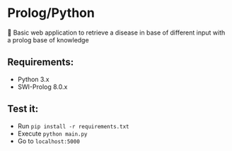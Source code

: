 # Prolog/Python 
:hospital: Basic web application to retrieve a disease in base of different input with a prolog base of knowledge

## Requirements:

- Python 3.x
- SWI-Prolog 8.0.x

## Test it:
- Run ```pip install -r requirements.txt```
- Execute ```python main.py```
- Go to ```localhost:5000```
